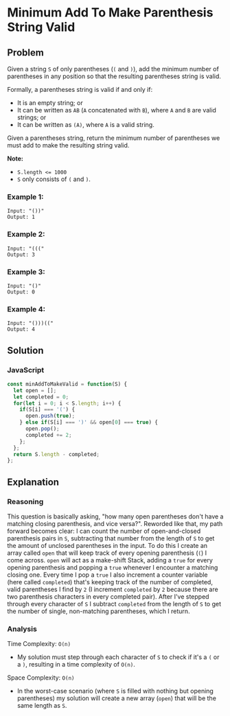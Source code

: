 # Minimum Add To Make Parenthesis String Valid
## Problem
Given a string `S` of only parentheses (`(` and `)`), add the minimum number of parentheses in any position so that the resulting parentheses string is valid.

Formally, a parentheses string is valid if and only if:
* It is an empty string; or
* It can be written as `AB` (`A` concatenated with `B`), where `A` and `B` are valid strings; or
* It can be written as `(A)`, where `A` is a valid string.

Given a parentheses string, return the minimum number of parentheses we must add to make the resulting string valid.

**Note:**
* `S.length <= 1000`
* `S` only consists of `(` and `)`.

### Example 1:
```
Input: "())"
Output: 1
```

### Example 2:
```
Input: "((("
Output: 3
```

### Example 3:
```
Input: "()"
Output: 0
```

### Example 4:
```
Input: "()))(("
Output: 4
```

## Solution
### JavaScript
```javascript
const minAddToMakeValid = function(S) {
  let open = [];
  let completed = 0;
  for(let i = 0; i < S.length; i++) {
    if(S[i] === '(') {
      open.push(true);
    } else if(S[i] === ')' && open[0] === true) {
      open.pop();
      completed += 2;
    };
  };
  return S.length - completed;
};
```

## Explanation
### Reasoning
This question is basically asking, "how many open parentheses don't have a matching closing parenthesis, and vice versa?". Reworded like that, my path forward becomes clear: I can count the number of open-and-closed parenthesis pairs in `S`, subtracting that number from the length of `S` to get the amount of unclosed parentheses in the input. To do this I create an array called `open` that will keep track of every opening parenthesis (`(`) I come across. `open` will act as a make-shift Stack, adding a `true` for every opening parenthesis and popping a `true` whenever I encounter a matching closing one. Every time I pop a `true` I also increment a counter variable (here called `completed`) that's keeping track of the number of completed, valid parentheses I find by `2` (I increment `completed` by `2` because there are two parenthesis characters in every completed pair). After I've stepped through every character of `S` I subtract `completed` from the length of `S` to get the number of single, non-matching parentheses, which I return.

### Analysis
Time Complexity: `O(n)`
* My solution must step through each character of `S` to check if it's a `(` or a `)`, resulting in a time complexity of `O(n)`.

Space Complexity: `O(n)`
* In the worst-case scenario (where `S` is filled with nothing but opening parentheses) my solution will create a new array (`open`) that will be the same length as `S`.
